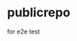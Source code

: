 # publicrepo
for e2e test










































































































































































































































































































































































































































































































































































































































































































































































































































































































































































































































































































































































































































































































































































































































































































































































































































































































































































































































































































































































































































































































































































































































































































































































































































































































































































































































































































































































































































































































































































































































